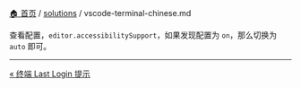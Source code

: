 [🏠 首页](../_index.md) / [solutions](_index.md) / vscode-terminal-chinese.md

查看配置，`editor.accessibilitySupport`，如果发现配置为 `on`，那么切换为 `auto` 即可。

---
[« 终端 Last Login 提示](terminal-last-login.md)
